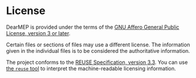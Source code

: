 # License

DearMEP is provided under the terms of the [GNU Affero General Public License, version 3 or later](LICENSES/AGPL-3.0-or-later.txt).

Certain files or sections of files may use a different license.
The information given in the individual files is to be considered the authoritative information.

The project conforms to the [REUSE Specification, version 3.3](https://reuse.software/spec-3.3/).
You can use [the `reuse` tool](https://github.com/fsfe/reuse-tool) to interpret the machine-readable licensing information.
